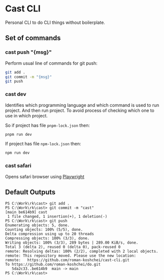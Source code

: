 # Cast CLI

Personal CLI to do CLI things without boilerplate.

## Set of commands

### cast push "{msg}"

Perform usual line of commands for git push:

```bash
git add .
git commit -m "{msg}"
git push
```

### cast dev

Identifies which programming language and which command is used to run project.
And then run project. To avoid process of checking which one to use in which project.

So if project has file `pnpm-lock.json` then:

```bash
pnpm run dev
```

If project has file `npm-lock.json` then:

```bash
npm run dev
```

### cast safari

Opens safari browser using [Playwright](https://playwright.dev/docs/browsers#webkit)

## Default Outputs

```
PS C:\Work\rk\cast> git add .
PS C:\Work\rk\cast> git commit -m "cast"
[main be614b9] cast
 1 file changed, 1 insertion(+), 1 deletion(-)
PS C:\Work\rk\cast> git push
Enumerating objects: 5, done.
Counting objects: 100% (5/5), done.
Delta compression using up to 20 threads
Compressing objects: 100% (3/3), done.
Writing objects: 100% (3/3), 289 bytes | 289.00 KiB/s, done.
Total 3 (delta 2), reused 0 (delta 0), pack-reused 0
remote: Resolving deltas: 100% (2/2), completed with 2 local objects.
remote: This repository moved. Please use the new location:
remote:   https://github.com/roman-koshchei/cast-cli.git
To https://github.com/roman-koshchei/do.git
   5da2c33..be614b9  main -> main
PS C:\Work\rk\cast>
```
